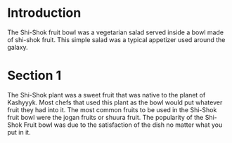 # Introduction

The Shi-Shok fruit bowl was a vegetarian salad served inside a bowl made of shi-shok fruit.
This simple salad was a typical appetizer used around the galaxy.

# Section 1

The Shi-Shok plant was a sweet fruit that was native to the planet of Kashyyyk.
Most chefs that used this plant as the bowl would put whatever fruit they had into it.
The most common fruits to be used in the Shi-Shok fruit bowl were the jogan fruits or shuura fruit.
The popularity of the Shi-Shok Fruit bowl was due to the satisfaction of the dish no matter what you put in it.
